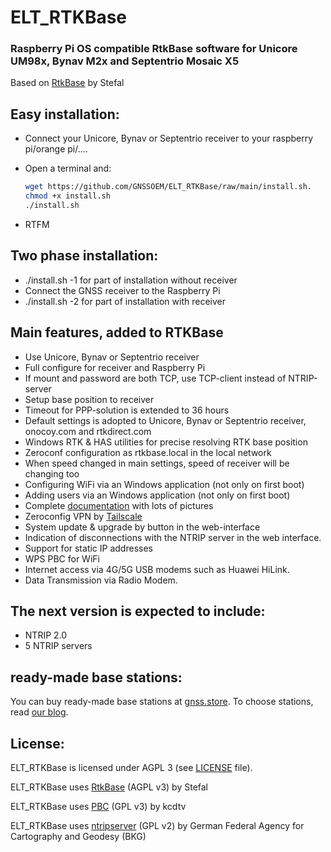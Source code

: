 # ELT_RTKBase

### Raspberry Pi OS compatible RtkBase software for Unicore UM98x, Bynav M2x and Septentrio Mosaic X5

Based on [RtkBase](https://github.com/Stefal/rtkbase) by Stefal


## Easy installation:
+ Connect your Unicore, Bynav or Septentrio receiver to your raspberry pi/orange pi/....

+ Open a terminal and:

  ```bash
  wget https://github.com/GNSSOEM/ELT_RTKBase/raw/main/install.sh.
  chmod +x install.sh
  ./install.sh
  ```
+ RTFM

## Two phase installation:
+ ./install.sh -1 for part of installation without receiver
+ Connect the GNSS receiver to the Raspberry Pi
+ ./install.sh -2 for part of installation with receiver

## Main features, added to RTKBase

+ Use Unicore, Bynav or Septentrio receiver
+ Full configure for receiver and Raspberry Pi
+ If mount and password are both TCP, use TCP-client instead of NTRIP-server
+ Setup base position to receiver
+ Timeout for PPP-solution is extended to 36 hours
+ Default settings is adopted to Unicore, Bynav or Septentrio receiver, onocoy.com and rtkdirect.com
+ Windows RTK & HAS utilities for precise resolving RTK base position
+ Zeroconf configuration as rtkbase.local in the local network
+ When speed changed in main settings, speed of receiver will be changing too
+ Configuring WiFi via an Windows application  (not only on first boot)
+ Adding users via an Windows application  (not only on first boot)
+ Complete [documentation](./Doc/ELT_RTKBase_v1.8.1_EN.pdf) with lots of pictures
+ Zeroconfig VPN by [Tailscale](https://tailscale.com)
+ System update & upgrade by button in the web-interface
+ Indication of disconnections with the NTRIP server in the web interface.
+ Support for static IP addresses
+ WPS PBC for WiFi
+ Internet access via 4G/5G USB modems such as Huawei HiLink.
+ Data Transmission via Radio Modem.

## The next version is expected to include:
+ NTRIP 2.0
+ 5 NTRIP servers

## ready-made base stations:
You can buy ready-made base stations at [gnss.store](https://gnss.store/78-cors-fanless-stations). To choose stations, read [our blog](https://gnss.store/blog/category/-choosing-a-base-station-for-onocoy.html).

## License:
ELT_RTKBase is licensed under AGPL 3 (see [LICENSE](./LICENSE) file).

ELT_RTKBase uses [RtkBase](https://github.com/Stefal/rtkbase) (AGPL v3) by Stefal

ELT_RTKBase uses [PBC](https://github.com/kcdtv/PBC) (GPL v3) by kcdtv

ELT_RTKBase uses [ntripserver](https://github.com/simeononsecurity/ntripserver) (GPL v2) by German Federal Agency for Cartography and Geodesy (BKG)
